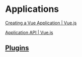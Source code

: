 # Applications
[Creating a Vue Application | Vue.js](https://vuejs.org/guide/essentials/application)

[Application API | Vue.js](https://vuejs.org/api/application.html)

## [Plugins](https://vuejs.org/guide/reusability/plugins.html)
